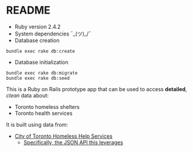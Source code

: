 # README


* Ruby version
2.4.2
* System dependencies
¯\_(ツ)_/¯ 
* Database creation
```
bundle exec rake db:create
```
* Database initialization
```
bundle exec rake db:migrate
bundle exec rake db:seed
```

This is a Ruby on Rails prototype app that can be used to access **detailed**, _clean_ data about:
- Toronto homeless shelters
- Toronto health services

It is built using data from:
- [City of Toronto Homeless Help Services](https://www.toronto.ca/community-people/housing-shelter/homeless-help/#shelters)
  - [Specifically, the JSON API this leverages](https://www.toronto.ca/data/ssha/homelessness-help-v2/DB_Housing_Help_v2.json)